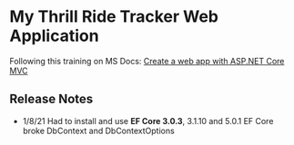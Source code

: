 # My Thrill Ride Tracker Web Application  
Following this training on MS Docs: [Create a web app with ASP.NET Core MVC](https://docs.microsoft.com/en-us/aspnet/core/tutorials/first-mvc-app/?view=aspnetcore-3.1)  
## Release Notes
- 1/8/21 Had to install and use **EF Core 3.0.3**, 3.1.10 and 5.0.1 EF Core broke DbContext and DbContextOptions  

